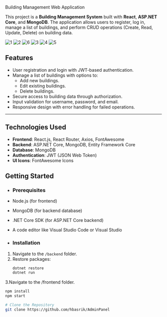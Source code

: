 Building Management Web Application

This project is a **Building Management System** built with **React**, **ASP.NET Core**, and **MongoDB**. The application allows users to register, log in, manage a list of buildings, and perform CRUD operations (Create, Read, Update, Delete) on building data.


![1](https://github.com/user-attachments/assets/955b0863-d6b0-40b8-b6bd-8e2559064c29)
![2](https://github.com/user-attachments/assets/35bc5544-89ca-4407-9c00-6b497f5f51b9)
![6](https://github.com/user-attachments/assets/42ae79a8-4634-4b01-a49d-42378a3bb83a)
![3](https://github.com/user-attachments/assets/c44b0bf6-94bf-4890-8b56-66ac9685eb3d)
![4](https://github.com/user-attachments/assets/ec737eab-3742-4af1-8420-fc44177c3250)
![5](https://github.com/user-attachments/assets/f08e2c79-0cb5-42bb-a534-cbaf35d1af3f)


## Features
- User registration and login with JWT-based authentication.
- Manage a list of buildings with options to:
  - Add new buildings.
  - Edit existing buildings.
  - Delete buildings.
- Secure access to building data through authorization.
- Input validation for username, password, and email.
- Responsive design with error handling for failed operations.

---

## Technologies Used
- **Frontend**: React.js, React Router, Axios, FontAwesome
- **Backend**: ASP.NET Core, MongoDB, Entity Framework Core
- **Database**: MongoDB
- **Authentication**: JWT (JSON Web Token)
- **UI Icons**: FontAwesome Icons

## Getting Started
- ### Prerequisites
- Node.js (for frontend)
- MongoDB (for backend database)
- .NET Core SDK (for ASP.NET Core backend)
- A code editor like Visual Studio Code or Visual Studio

- ### Installation

1. Navigate to the `/backend` folder.
2. Restore packages:
   ```bash
   dotnet restore
   dotnet run
   
3.Navigate to the /frontend folder.
   ```bash
  npm install 
  npm start

# Clone the Repository
   git clone https://github.com/hbasrik/AdminPanel







